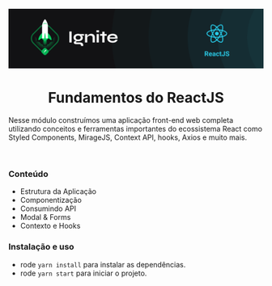 <h1 align="center">
  <br>
  <img src="../.github/ignite.png" alt="Ignite" >
  <br><br>
Fundamentos do ReactJS
</h1>

Nesse módulo construímos uma aplicação front-end web completa utilizando conceitos e ferramentas importantes do ecossistema React como Styled Components, MirageJS, Context API, hooks, Axios e muito mais.

<br>

### Conteúdo

- Estrutura da Aplicação
- Componentização
- Consumindo API
- Modal & Forms
- Contexto e Hooks

### Instalação e uso

- rode `yarn install` para instalar as dependências.
- rode `yarn start` para iniciar o projeto.